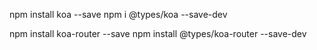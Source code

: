 npm install koa --save
npm i @types/koa --save-dev

npm install koa-router --save
npm install @types/koa-router --save-dev

